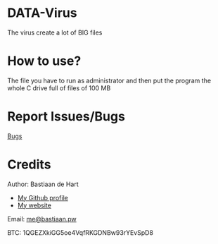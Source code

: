 # DATA-Virus
The virus create a lot of BIG files

# How to use?

The file you have to run as administrator and then put the program the whole C drive full of files of 100 MB

# Report Issues/Bugs
[Bugs](https://github.com/BastiaanDeHart/DATA-Virus/issues)

# Credits
Author: Bastiaan de Hart

- [My Github profile](http://github.com/BastiaanDeHart)
- [My website](http://bastiaan.pw/)

Email: [me@bastiaan.pw](mailto:me@bastiaan.pw)

BTC: 1QGEZXkiGG5oe4VqfRKGDNBw93rYEvSpD8
